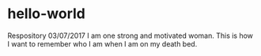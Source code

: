 # hello-world
Respository 03/07/2017
I am one strong and motivated woman. 
This is how I want to remember who I am when I am on my death bed.
